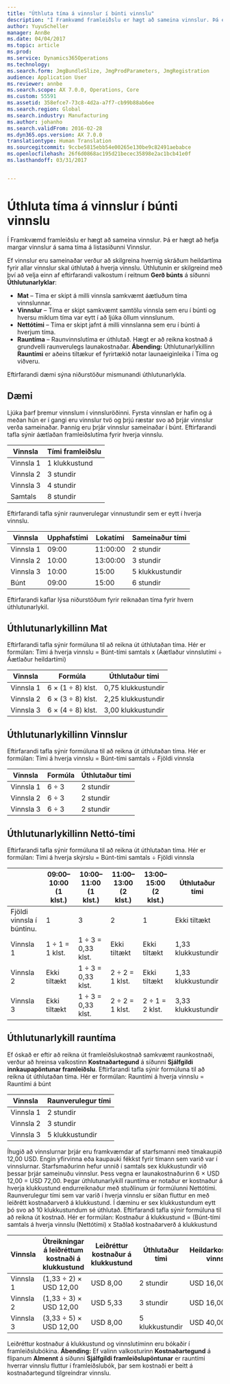 ```yaml
---
title: "Úthluta tíma á vinnslur í búnti vinnslu"
description: "Í Framkvæmd framleiðslu er hægt að sameina vinnslur. Þá er hægt að hefja margar vinnslur á sama tíma á listasíðunni Vinnslur."
author: YuyuScheller
manager: AnnBe
ms.date: 04/04/2017
ms.topic: article
ms.prod: 
ms.service: Dynamics365Operations
ms.technology: 
ms.search.form: JmgBundleSlize, JmgProdParameters, JmgRegistration
audience: Application User
ms.reviewer: annbe
ms.search.scope: AX 7.0.0, Operations, Core
ms.custom: 55591
ms.assetid: 358efce7-73c8-4d2a-a7f7-cb99b88ab6ee
ms.search.region: Global
ms.search.industry: Manufacturing
ms.author: johanho
ms.search.validFrom: 2016-02-28
ms.dyn365.ops.version: AX 7.0.0
translationtype: Human Translation
ms.sourcegitcommit: 9ccbe5815ebb54e00265e130be9c82491aebabce
ms.openlocfilehash: 26f6d0868ac195d21becec35898e2ac1bcb41e0f
ms.lasthandoff: 03/31/2017


---
```


# <a name="allocate-time-to-jobs-in-a-job-bundle"></a>Úthluta tíma á vinnslur í búnti vinnslu

Í Framkvæmd framleiðslu er hægt að sameina vinnslur. Þá er hægt að hefja margar vinnslur á sama tíma á listasíðunni Vinnslur.

Ef vinnslur eru sameinaðar verður að skilgreina hvernig skráðum heildartíma fyrir allar vinnslur skal úthlutað á hverja vinnslu. Úthlutunin er skilgreind með því að velja einn af eftirfarandi valkostum í reitnum **Gerð búnts** á síðunni **Úthlutunarlyklar**:

-   **Mat** – Tíma er skipt á milli vinnsla samkvæmt áætluðum tíma vinnslunnar.
-   **Vinnslur** – Tíma er skipt samkvæmt samtölu vinnsla sem eru í búnti og hversu miklum tíma var eytt í að ljúka öllum vinnslunum.
-   **Nettótími** – Tíma er skipt jafnt á milli vinnslanna sem eru í búnti á hverjum tíma.
-   **Rauntíma** – Raunvinnslutíma er úthlutað. Hægt er að reikna kostnað á grundvelli raunverulegs launakostnaðar. **Ábending:** Úthlutunarlykillinn **Rauntími** er aðeins tiltækur ef fyrirtækið notar launaeiginleika í Tíma og viðveru.

Eftirfarandi dæmi sýna niðurstöður mismunandi úthlutunarlykla.

## <a name="example-scenario"></a>Dæmi
Ljúka þarf þremur vinnslum í vinnsluröðinni. Fyrsta vinnslan er hafin og á meðan hún er í gangi eru vinnslur tvö og þrjú ræstar svo að þrjár vinnslur verða sameinaðar. Þannig eru þrjár vinnslur sameinaðar í búnt. Eftirfarandi tafla sýnir áætlaðan framleiðslutíma fyrir hverja vinnslu.

| Vinnsla   | Tími framleiðslu |
|-------|-----------------|
| Vinnsla 1 | 1 klukkustund          |
| Vinnsla 2 | 3 stundir         |
| Vinnsla 3 | 4 stundir         |
| Samtals | 8 stundir         |

Eftirfarandi tafla sýnir raunverulegar vinnustundir sem er eytt í hverja vinnslu.

| Vinnsla    | Upphafstími | Lokatími | Sameinaður tími |
|--------|------------|----------|-------------|
| Vinnsla 1  | 09:00      | 11:00:00    | 2 stundir     |
| Vinnsla 2  | 10:00      | 13:00:00    | 3 stundir     |
| Vinnsla 3  | 10:00      | 15:00    | 5 klukkustundir     |
| Búnt | 09:00      | 15:00    | 6 stundir     |

Eftirfarandi kaflar lýsa niðurstöðum fyrir reiknaðan tíma fyrir hvern úthlutunarlykil.

## <a name="estimation-allocation-key"></a>Úthlutunarlykillinn Mat
Eftirfarandi tafla sýnir formúluna til að reikna út úthlutaðan tíma. Hér er formúlan: Tími á hverja vinnslu = Búnt-tími samtals x (Áætlaður vinnslutími ÷ Áætlaður heildartími)

| Vinnsla   | Formúla           | Úthlutaður tími |
|-------|-------------------|----------------|
| Vinnsla 1 | 6 × (1 ÷ 8) klst. | 0,75 klukkustundir      |
| Vinnsla 2 | 6 × (3 ÷ 8) klst. | 2,25 klukkustundir     |
| Vinnsla 3 | 6 × (4 ÷ 8) klst. | 3,00 klukkustundir     |

## <a name="jobs-allocation-key"></a>Úthlutunarlykillinn Vinnslur
Eftirfarandi tafla sýnir formúluna til að reikna út úthlutaðan tíma. Hér er formúlan: Tími á hverja vinnslu = Búnt-tími samtals ÷ Fjöldi vinnsla

| Vinnsla   | Formúla | Úthlutaður tími |
|-------|---------|----------------|
| Vinnsla 1 | 6 ÷ 3   | 2 stundir        |
| Vinnsla 2 | 6 ÷ 3   | 2 stundir        |
| Vinnsla 3 | 6 ÷ 3   | 2 stundir        |

## <a name="net-time-allocation-key"></a>Úthlutunarlykillinn Nettó-tími
Eftirfarandi tafla sýnir formúluna til að reikna út úthlutaðan tíma. Hér er formúlan: Tími á hverja skýrslu = Búnt-tími samtals ÷ Fjöldi vinnsla

|                              | 09:00–10:00 (1 klst.) | 10:00–11:00 (1 klst.) | 11:00–13:00 (2 klst.) | 13:00–15:00 (2 klst.) | Úthlutaður tími |
|------------------------------|----------------------|----------------------|-----------------------|-----------------------|----------------|
| Fjöldi vinnsla í búntinu. | 1                    | 3                    | 2                     | 1                     | Ekki tiltækt |
| Vinnsla 1                        | 1 ÷ 1 = 1 klst.       | 1 ÷ 3 = 0,33 klst.    | Ekki tiltækt        | Ekki tiltækt        | 1,33 klukkustundir     |
| Vinnsla 2                        | Ekki tiltækt       | 1 ÷ 3 = 0,33 klst.    | 2 ÷ 2 = 1 klst.        | Ekki tiltækt        | 1,33 klukkustundir     |
| Vinnsla 3                        | Ekki tiltækt       | 1 ÷ 3 = 0,33 klst.    | 2 ÷ 2 = 1 klst.        | 2 ÷ 1 = 2 klst.       | 3,33 klukkustundir     |

## <a name="real-time-allocation-key"></a>Úthlutunarlykill rauntíma
Ef óskað er eftir að reikna út framleiðslukostnað samkvæmt raunkostnaði, verður að hreinsa valkostinn **Kostnaðartegund** á síðunni **Sjálfgildi innkaupapöntunar framleiðslu**. Eftirfarandi tafla sýnir formúluna til að reikna út úthlutaðan tíma. Hér er formúlan: Rauntími á hverja vinnslu = Rauntími á búnt

| Vinnsla   | Raunverulegur tími |
|-------|-------------|
| Vinnsla 1 | 2 stundir     |
| Vinnsla 2 | 3 stundir     |
| Vinnsla 3 | 5 klukkustundir     |

Íhugið að vinnslurnar þrjár eru framkvæmdar af starfsmanni með tímakaupið 12,00 USD. Engin yfirvinna eða kaupauki fékkst fyrir tímann sem varið var í vinnslurnar. Starfsmaðurinn hefur unnið í samtals sex klukkustundir við þessar þrjár sameinuðu vinnslur. Þess vegna er launakostnaðurinn 6 × USD 12,00 = USD 72,00. Þegar úthlutunarlykill rauntíma er notaður er kostnaður á hverja klukkustund endurreiknaður með stuðlinum úr formúlunni Nettótími. Raunverulegur tími sem var varið í hverja vinnslu er síðan fluttur en með leiðrétt kostnaðarverð á klukkustund. Í dæminu er sex klukkustundum eytt þó svo að 10 klukkustundum sé úthlutað. Eftirfarandi tafla sýnir formúluna til að reikna út kostnað. Hér er formúlan: Kostnaður á klukkustund = (Búnt-tími samtals á hverja vinnslu (Nettótími) x Staðlað kostnaðarverð á klukkustund

| Vinnsla   | Útreikningar á leiðréttum kostnaði á klukkustund | Leiðréttur kostnaður á klukkustund | Úthlutaður tími | Heildarkostnaður vinnslu |
|-------|----------------------------------------|-------------------------|----------------|-------------------|
| Vinnsla 1 | (1,33 ÷ 2) × USD 12,00                 | USD 8,00                | 2 stundir        | USD 16,00         |
| Vinnsla 2 | (1,33 ÷ 3) × USD 12,00                 | USD 5,33                | 3 stundir        | USD 16,00         |
| Vinnsla 3 | (3,33 ÷ 5) × USD 12,00                 | USD 8,00                | 5 klukkustundir        | USD 40,00         |

Leiðréttur kostnaður á klukkustund og vinnslutíminn eru bókaðir í framleiðslubókina. **Ábending:** Ef valinn valkosturinn **Kostnaðartegund** á flipanum **Almennt** á síðunni **Sjálfgildi framleiðslupöntunar** er rauntími hverrar vinnslu fluttur í framleiðslubók, þar sem kostnaði er beitt á kostnaðartegund tilgreindrar vinnslu.


